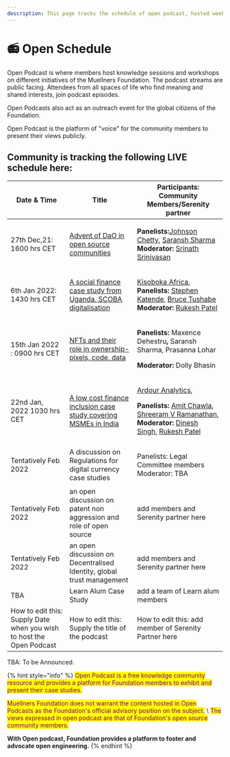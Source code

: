 ```yaml
---
description: This page tracks the schedule of open podcast, hosted weekly.
---
```


# 📻 Open Schedule

Open Podcast is where members host knowledge sessions and workshops on different initiatives of the Muellners Foundation. The podcast streams are public facing. Attendees from all spaces of life who find meaning and shared interests, join podcast episodes. &#x20;

Open Podcasts also act as an outreach event for the global citizens of the Foundation.&#x20;

Open Podcast is the platform of "voice" for the community members to present their views publicly.

## **Community is tracking the following LIVE schedule here:**

| Date & Time                                                          | Title                                                                                                           | Participants: Community Members/Serenity partner                                                                                                                                                                                                                                                                                                                                                                                                     |
| -------------------------------------------------------------------- | --------------------------------------------------------------------------------------------------------------- | ---------------------------------------------------------------------------------------------------------------------------------------------------------------------------------------------------------------------------------------------------------------------------------------------------------------------------------------------------------------------------------------------------------------------------------------------------- |
| 27th Dec,21: 1600 hrs CET                                            | [Advent of DaO in open source communities](https://www.youtube.com/watch?v=J662zFyfPmU)                         | <p><strong>Panelists:</strong><a href="https://www.linkedin.com/in/johnson-chetty-3b59b717/">Johnson Chetty</a>, <a href="https://www.linkedin.com/in/saransh-sharma-5091a0182/">Saransh Sharma</a><br><strong>Moderator:</strong> <a href="https://www.linkedin.com/in/srinatsrinat/">Srinath Srinivasan</a></p>                                                                                                                                    |
| 6th Jan 2022: 1430 hrs CET                                           | [A social finance case study from Uganda, SCOBA digitalisation](https://www.youtube.com/watch?v=05-KI\_IrbJ4)   | <p><a href="http://kisobokaafrica.org/">Kisoboka Africa</a>, <br><strong>Panelists:</strong> <a href="https://www.linkedin.com/in/katende-stephen-1aa880107/">Stephen Katende</a>, <a href="https://www.linkedin.com/in/brucetushabe/">Bruce Tushabe</a><br><strong>Moderator:</strong> <a href="https://www.linkedin.com/in/patelrukesh/">Rukesh Patel</a></p>                                                                                      |
| 15th Jan 2022 : 0900 hrs CET                                         | [NFTs and their role in ownership- pixels, code, data](https://www.youtube.com/watch?v=Nol7xgeoTCI\&t=630s)     | <p><strong>Panelists:</strong> Maxence Dehestru<strong>,</strong> Saransh Sharma, Prasanna Lohar</p><p><strong>Moderator:</strong> Dolly Bhasin</p>                                                                                                                                                                                                                                                                                                  |
| 22nd Jan, 2022 1030 hrs CET                                          | [A low cost finance inclusion case study covering  MSMEs in India](https://www.youtube.com/watch?v=X8lr7tyN3gw) | <p><a href="https://www.ardouranalytics.com">Ardour Analytics</a>, </p><p><strong>Panelists:</strong> <a href="https://www.linkedin.com/in/amit-kumar-chawla/">Amit Chawla</a>, <a href="https://www.linkedin.com/in/shreeram-v-ramanathan-594a851b/">Shreeram V Ramanathan</a>, <strong>Moderator:</strong> <a href="https://www.linkedin.com/in/dinsin/">Dinesh Singh</a>, <a href="https://www.linkedin.com/in/patelrukesh/">Rukesh Patel</a></p> |
| Tentatively Feb 2022                                                 | A discussion on Regulations for digital currency case studies                                                   | <p>Panelists: Legal Committee members<br>Moderator: TBA</p>                                                                                                                                                                                                                                                                                                                                                                                          |
| Tentatively Feb 2022                                                 | an open discussion on patent non aggression and role of open source                                             | add members and Serenity partner here                                                                                                                                                                                                                                                                                                                                                                                                                |
| Tentatively Feb 2022                                                 | an open discussion on Decentralised Identity, global trust management                                           | add members and Serenity partner here                                                                                                                                                                                                                                                                                                                                                                                                                |
| TBA                                                                  | Learn Alum Case Study                                                                                           | add a team of Learn alum members                                                                                                                                                                                                                                                                                                                                                                                                                     |
| How to edit this: Supply Date when you wish to host the Open Podcast | How to edit this: Supply the title of the podcast                                                               | How to edit this: add member of Serenity Partner here                                                                                                                                                                                                                                                                                                                                                                                                |

TBA: To be Announced.

{% hint style="info" %}
<mark style="color:purple;">Open Podcast is a free knowledge community resource and provides a platform for Foundation members to exhibit and present their case studies.</mark>

<mark style="color:purple;">Muellners Foundation does not warrant the content hosted in Open Podcasts as the Foundation's official advisory position on the subject.</mark> \ <mark style="color:purple;">The views expressed in open podcast are that of Foundation's open source community members.</mark>

**With Open podcast, Foundation provides a platform to foster and advocate open engineering.**
{% endhint %}

